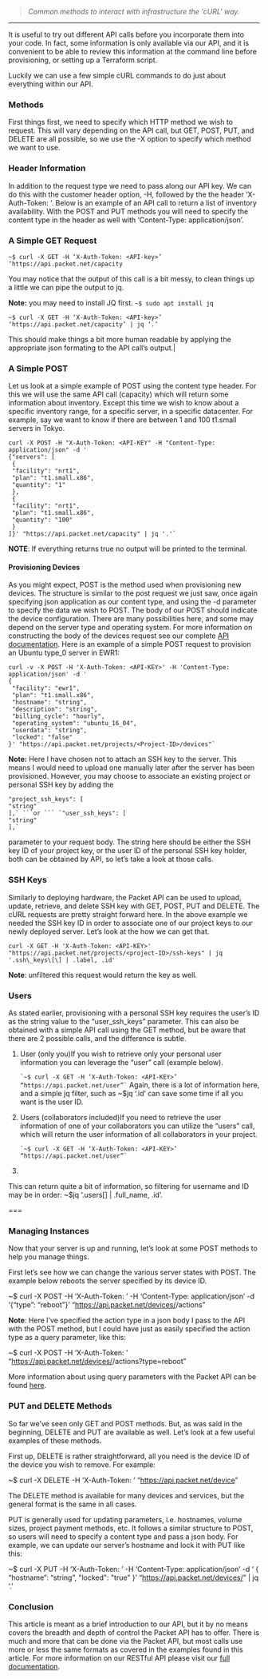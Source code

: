 > _Common methods to interact with infrastructure the 'cURL' way._

* * *

It is useful to try out different API calls before you incorporate them into your code. In fact, some information is only available via our API, and it is convenient to be able to review this information at the command line before provisioning, or setting up a Terraform script.

Luckily we can use a few simple cURL commands to do just about everything within our API.

  

### **Methods**

  

First things first, we need to specify which HTTP method we wish to request. This will vary depending on the API call, but GET, POST, PUT, and DELETE are all possible, so we use the -X option to specify which method we want to use.

  

### **Header Information**

  

In addition to the request type we need to pass along our API key. We can do this with the customer header option, -H, followed by the the header ‘X-Auth-Token: <your-API-key>’. Below is an example of an API call to return a list of inventory availability. With the POST and PUT methods you will need to specify the content type in the header as well with ‘Content-Type: application/json’.

  

### **A Simple GET Request**

  
````
~$ curl -X GET -H ‘X-Auth-Token: <API-key>’ ‘https://api.packet.net/capacity 
````

You may notice that the output of this call is a bit messy, to clean things up a little we can pipe the output to jq.  
  

**Note:** you may need to install JQ first. `~$ sudo apt install jq`   
  
```
~$ curl -X GET -H ‘X-Auth-Token: <API-key>’ ‘https://api.packet.net/capacity’ | jq ‘.’
````


This should make things a bit more human readable by applying the appropriate json formating to the API call’s output.|  
  

### **A Simple POST**

  

Let us look at a simple example of POST using the content type header. For this we will use the same API call (capacity) which will return some information about inventory. Except this time we wish to know about a specific inventory range, for a specific server, in a specific datacenter. For example, say we want to know if there are between 1 and 100 t1.small servers in Tokyo.

```
curl -X POST -H "X-Auth-Token: <API-KEY" -H "Content-Type: application/json" -d '  
{"servers": [  
 {  
 "facility": "nrt1",  
 "plan": "t1.small.x86",  
 "quantity": "1"  
 },  
 {  
 "facility": "nrt1",  
 "plan": "t1.small.x86",  
 "quantity": "100"  
 }  
]}' "https://api.packet.net/capacity" | jq '.'`
````

**NOTE**: If everything returns true no output will be printed to the terminal.

#### Provisioning Devices

As you might expect, POST is the method used when provisioning new devices. The structure is similar to the post request we just saw, once again specifying json application as our content type, and using the -d parameter to specify the data we wish to POST. The body of our POST should indicate the device configuration. There are many possibilities here, and some may depend on the server type and operating system. For more information on constructing the body of the devices request see our complete [API documentation](https://www.packet.net/developers/api/devices/). Here is an example of a simple POST request to provision an Ubuntu type\_0 server in EWR1:

````
curl -v -X POST -H 'X-Auth-Token: <API-KEY>' -H 'Content-Type: application/json' -d '  
{  
 "facility": "ewr1",  
 "plan": "t1.small.x86",  
 "hostname": "string",  
 "description": "string",  
 "billing_cycle": "hourly",  
 "operating_system": "ubuntu_16_04",  
 "userdata": "string",  
 "locked": "false"  
}' "https://api.packet.net/projects/<Project-ID>/devices"` 
````

**Note:** Here I have chosen not to attach an SSH key to the server. This means I would need to upload one manually later after the server has been provisioned. However, you may choose to associate an existing project or personal SSH key by adding the  
  

````
"project_ssh_keys": [  
"string"  
],` ```or ``` `"user_ssh_keys": [  
"string"  
],` 
````
parameter to your request body. The string here should be either the SSH key ID of your project key, or the user ID of the personal SSH key holder, both can be obtained by API, so let’s take a look at those calls.

  

### **SSH Keys**

  

Similarly to deploying hardware, the Packet API can be used to upload, update, retrieve, and delete SSH key with GET, POST, PUT and DELETE. The cURL requests are pretty straight forward here. In the above example we needed the SSH key ID in order to associate one of our project keys to our newly deployed server. Let’s look at the how we can get that.

````
curl -X GET -H 'X-Auth-Token: <API-KEY>' "https://api.packet.net/projects/<project-ID>/ssh-keys" | jq '.ssh\_keys\[\] | .label, .id'
````

**Note**: unfiltered this request would return the key as well.

### **Users**

As stated earlier, provisioning with a personal SSH key requires the user’s ID as the string value to the “user\_ssh\_keys” parameter. This can also be obtained with a simple API call using the GET method, but be aware that there are 2 possible calls, and the difference is subtle.

1.  User (only you)If you wish to retrieve only your personal user information you can leverage the “user” call (example below).  
      
    `` `~$ curl -X GET -H ‘X-Auth-Token: <API-KEY>’ “https://api.packet.net/user”` ``     Again, there is a lot of information here, and a simple jq filter, such as ~$jq ‘.id’ can save some time if all you want is the user ID.
2.  Users (collaborators included)If you need to retrieve the user information of one of your collaborators you can utilize the “users” call, which will return the user information of all collaborators in your project.  
      
    `` `~$ curl -X GET -H ‘X-Auth-Token: <API-KEY>’ “https://api.packet.net/user”` ``
3.  

This can return quite a bit of information, so filtering for username and ID may be in order: ~$jq ‘.users\[\] | .full\_name, .id’.

  

===

### **Managing Instances**

  

Now that your server is up and running, let’s look at some POST methods to help you manage things.

First let’s see how we can change the various server states with POST. The example below reboots the server specified by its device ID.

~$ curl -X POST -H ‘X-Auth-Token: <API-KEY>’ -H ‘Content-Type: application/json’ -d ‘{“type”: “reboot”}’ “https://api.packet.net/devices/<ID>/actions”

**Note**: Here I’ve specified the action type in a json body I pass to the API with the POST method, but I could have just as easily specified the action type as a query parameter, like this:

~$ curl -X POST -H ‘X-Auth-Token: <API-KEY>’ “https://api.packet.net/devices/<ID>/actions?type=reboot”

  

More information about using query parameters with the Packet API can be found [here](https://www.packet.net/developers/api/common-parameters/).

  

### **PUT and DELETE Methods**

  

So far we’ve seen only GET and POST methods. But, as was said in the beginning, DELETE and PUT are available as well. Let’s look at a few useful examples of these methods.

First up, DELETE is rather straightforward, all you need is the device ID of the device you wish to remove. For example:

~$ curl -X DELETE -H ‘X-Auth-Token: <API-KEY>’ “https://api.packet.net/device<ID>” 

The DELETE method is available for many devices and services, but the general format is the same in all cases.

PUT is generally used for updating parameters, i.e. hostnames, volume sizes, project payment methods, etc. It follows a similar structure to POST, so users will need to specify a content type and pass a json body. For example, we can update our server’s hostname and lock it with PUT like this:

~$ curl -X PUT -H ‘X-Auth-Token: <API-KEY>’ -H ‘Content-Type: application/json’ -d ‘
{
    “hostname”: “string”,
    "locked": "true"
}’ “https://api.packet.net/devices/<ID>” | jq ‘.’

  

### **Conclusion**

  

This article is meant as a brief introduction to our API, but it by no means covers the breadth and depth of control the Packet API has to offer. There is much and more that can be done via the Packet API, but most calls use more or less the same formats as covered in the examples found in this article. For more information on our RESTful API please visit our [full documentation](https://www.packet.com/developers/api/).